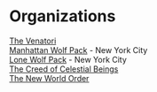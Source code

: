# Organizations

[The Venatori](organizations/venator.md)  
[Manhattan Wolf Pack](organizations/manhattan-wolf-pack.md) - New York City  
[Lone Wolf Pack](organizations/lone-wolf-pack.md) - New York City  
[The Creed of Celestial Beings](ccb.md)  
[The New World Order](new-world-order.md)  
